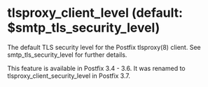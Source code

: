 # tlsproxy_client_level (default: $smtp_tls_security_level)
 The default TLS security level for the Postfix tlsproxy(8)
client. See smtp\_tls\_security\_level for further details. 


 This feature is available in Postfix 3.4 - 3.6. It was
renamed to tlsproxy\_client\_security\_level in Postfix 3.7. 


